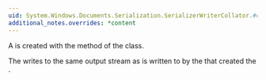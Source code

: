 ```yaml
---
uid: System.Windows.Documents.Serialization.SerializerWriterCollator.#ctor
additional_notes.overrides: *content
---
```


<p>A <xref href="System.Windows.Documents.Serialization.SerializerWriterCollator"></xref> is created with the <xref href="System.Windows.Documents.Serialization.SerializerWriter.CreateVisualsCollator*"></xref> method of the <xref href="System.Windows.Documents.Serialization.SerializerWriter"></xref> class.  
  
 The <xref href="System.Windows.Documents.Serialization.SerializerWriterCollator"></xref> writes to the same output stream as is written to by the <xref href="System.Windows.Documents.Serialization.SerializerWriter"></xref> that created the <xref href="System.Windows.Documents.Serialization.SerializerWriterCollator"></xref>.</p>


